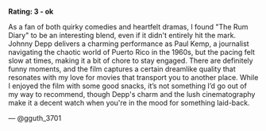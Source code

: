**Rating: 3 - ok**

As a fan of both quirky comedies and heartfelt dramas, I found "The Rum Diary" to be an interesting blend, even if it didn't entirely hit the mark. Johnny Depp delivers a charming performance as Paul Kemp, a journalist navigating the chaotic world of Puerto Rico in the 1960s, but the pacing felt slow at times, making it a bit of chore to stay engaged. There are definitely funny moments, and the film captures a certain dreamlike quality that resonates with my love for movies that transport you to another place. While I enjoyed the film with some good snacks, it’s not something I’d go out of my way to recommend, though Depp's charm and the lush cinematography make it a decent watch when you're in the mood for something laid-back. 

— @gguth_3701